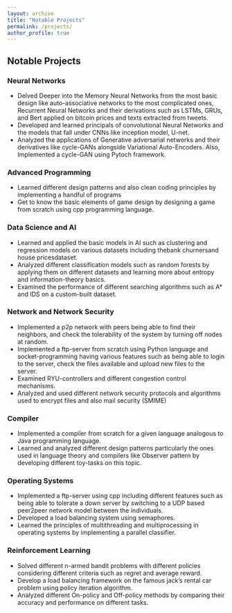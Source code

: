 ```yaml
---
layout: archive
title: "Notable Projects"
permalink: /projects/
author_profile: true
---
```



## Notable Projects

### Neural Networks

- Delved Deeper into the Memory Neural Networks from the most basic design like auto-associative networks to the most complicated ones,
    Recurrent Neural Networks and their derivations such as LSTMs, GRUs, and Bert applied on bitcoin prices and texts extracted from tweets.
- Developed and learned principals of convolutional Neural Networks and the models that fall under CNNs like inception model, U-net.
- Analyzed the applications of Generative adversarial networks and their derivatives like cycle-GANs alongside Variational Auto-Encoders. Also,
    Implemented a cycle-GAN using Pytoch framework.

### Advanced Programming

- Learned different design patterns and also clean coding principles by implementing a handful of programs
- Get to know the basic elements of game design by designing a game from scratch using cpp programming language.


### Data Science and AI

- Learned and applied the basic models in AI such as clustering and regression models on various datasets including thebank churnersand
    house pricesdataset.
- Analyzed different classification models such as random forests by applying them on different datasets and learning more about entropy and
    information-theory basics.
- Examined the performance of different searching algorithms such as A* and IDS on a custom-built dataset.

### Network and Network Security

- Implemented a p2p network with peers being able to find their neighbors, and check the tolerability of the system by turning off nodes at
    random.
- Implemented a ftp-server from scratch using Python language and socket-programming having various features such as being able to login to
    the server, check the files available and upload new files to the server.
- Examined RYU-controllers and different congestion control mechanisms.
- Analyzed and used different network security protocols and algorithms used to encrypt files and also mail security (SMIME)

### Compiler

- Implemented a compiler from scratch for a given language analogous to Java programming language.
- Learned and analyzed different design patterns particularly the ones used in language theory and compilers like Observer pattern by developing
    different toy-tasks on this topic.

### Operating Systems

- Implemented a ftp-server using cpp including different features such as being able to tolerate a down server by switching to a UDP based
    peer2peer network model between the individuals.
- Developed a load balancing system using semaphores.
- Learned the principles of multithreading and multiprocessing in operating systems by implementing a parallel classifier.

### Reinforcement Learning

- Solved different n-armed bandit problems with different policies considering different criteria such as regret and average reward.
- Develop a load balancing framework on the famous jack’s rental car problem using policy iteration algorithm.
- Analyzed different On-policy and Off-policy methods by comparing their accuracy and performance on different tasks.

